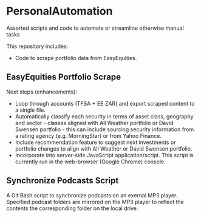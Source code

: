 # PersonalAutomation
Assorted scripts and code to automate or streamline otherwise manual tasks

This repository includes:
- Code to scrape portfolio data from EasyEquities.

## EasyEquities Portfolio Scrape
Next steps (enhancements):

- Loop through accounts (TFSA + EE ZAR) and export scraped content to a single file.
- Automatically classify each security in terms of asset class, geography and sector - classes aligned with All Weather portfolio or David Swensen portfolio - this can include sourcing security information from a rating agency (e.g. MorningStar) or from Yahoo Finance.
- Include recommendation feature to suggest next investments or portfolio changes to align with All Weather or David Swensen portfolio.
- Incorporate into server-side JavaScript application/script. This script is currently run in the web-browser (Google Chrome) console.

## Synchronize Podcasts Script
A Git Bash script to synchronize podcasts on an exernal MP3 player. Specified podcast folders are mirrored on the MP3 player to reflect the contents the corresponding folder on the local drive.
